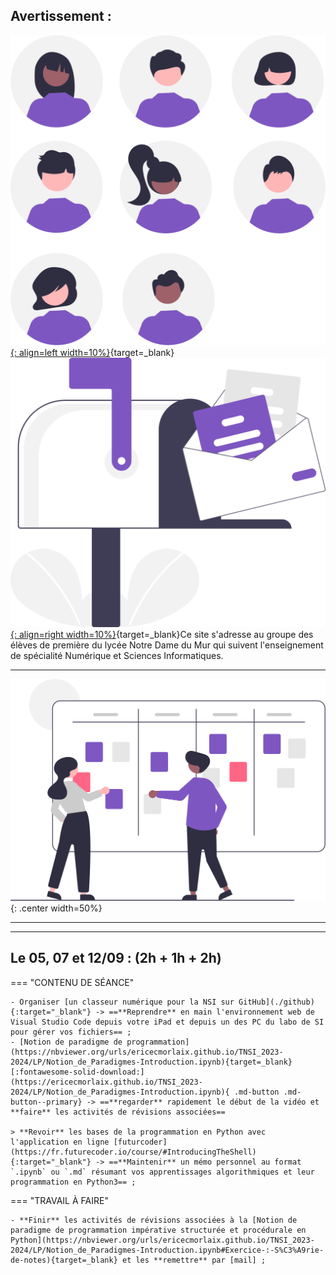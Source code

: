 
## Avertissement :

[![PJ](images/undraw_team_re_0bfe.svg "# TEAM-TNSI-2023/2024"){: align=left width=10%}](){target=_blank}[![PJ](images/undraw_mailbox_re_dvds.svg "team-tnsi-20223024@ecmorlaix.fr"){: align=right width=10%}](mailto:){target=_blank}Ce site s'adresse au groupe des élèves de première du lycée Notre Dame du Mur qui suivent l'enseignement de spécialité Numérique et Sciences Informatiques.
<!-- 
### Autres liens du groupe :

- [Sharepoint](https://ecmorlaix.sharepoint.com/sites/TEAM-1NSI-20212022/Documents%20partages/Forms/AllItems.aspx?CT=1633088990185&RootFolder=%2Fsites%2FTEAM%2D1NSI%2D20212022%2FDocuments%20partages%2FGeneral&FolderCTID=0x012000019689D1FEC0FB4E86F4D05CA2B5A0EC){target=_blank}
- [Conversation](https://outlook.office365.com/mail/group/ecmorlaix.fr/team-tnsi-20222023/email){target=_blank} -->

***

![board](images/undraw_scrum_board_re_wk7v.svg){: .center width=50%}

[mail]: mailto:eric.madec@ecmorlaix.fr "eric.madec@ecmorlaix.fr"

***
<!-- 
**A LIRE :**

- [ChatGPT : « Non, le métier de développeur informatique n’est pas mort ! ](https://www.nouvelobs.com/opinions/20230321.OBS71149/chatgpt-non-le-metier-de-developpeur-informatique-n-est-pas-mort.html){target=_blank}

- [Sortir de sa zone de confort pour apprendre afin de se réaliser](https://static.wixstatic.com/media/557f79_7cbdd28074e84e4882ec9314f46d5fb0~mv2.jpeg/v1/fill/w_1024,h_768,al_c,q_90/557f79_7cbdd28074e84e4882ec9314f46d5fb0~mv2.webp){target=_blank} ;
     source : <https://www.jeromefrugere.com/post/pourquoi-dit-on-qu-il-faut-se-faire-violence-pour-sortir-de-sa-zone-de-confort>

***

## Du 28/03 :

=== "CONTENU DE SÉANCE"

    - Les graphes :

        - **regarder** la vidéo suivante :
        
        <iframe width="560" height="315" src="https://www.youtube-nocookie.com/embed/YYv2R1cCTa0" title="YouTube video player" frameborder="0" allow="accelerometer; autoplay; clipboard-write; encrypted-media; gyroscope; picture-in-picture" allowfullscreen></iframe>

        - **lire** le [cours](https://dav74.github.io/site_nsi_term/c9c/){target=_blank} et **faire** les [activités](https://dav74.github.io/site_nsi_term/c9a/){target=_blank} proposés par David ROCHE ;
        - **faire** les activités du notebook [Graphes_avec_networkx](https://nbviewer.org/urls/ericecmorlaix.github.io/TNSI_2022-2023/SD/Graphes_avec_networkx.ipynb){target=_blank} [:fontawesome-solid-download:](https://ericecmorlaix.github.io/TNSI_2022-2023/SD/Graphes_avec_networkx.ipynb){ .md-button .md-button--primary} ;
        - **faire** les activités du notebook [Graphes_avec_graphviz](https://nbviewer.org/urls/ericecmorlaix.github.io/TNSI_2022-2023/SD/Graphes_avec_graphviz.ipynb){target=_blank} [:fontawesome-solid-download:](https://ericecmorlaix.github.io/TNSI_2022-2023/SD/Graphes_avec_graphviz.ipynb){ .md-button .md-button--primary};
        - **lire** le [cours](https://dav74.github.io/site_nsi_term/c10c/){target=_blank} et **faire** les [activités](https://dav74.github.io/site_nsi_term/c10a/){target=_blank} puis les [exercices](https://dav74.github.io/site_nsi_term/c10e/){target=_blank} proposés par David ROCHE ;
        - **faire** les activités du notebook [Graphes_parcours_applications](https://nbviewer.org/urls/ericecmorlaix.github.io/TNSI_2022-2023/SD/Graphes_parcours_applications.ipynb){target=_blank} [:fontawesome-solid-download:](https://ericecmorlaix.github.io/TNSI_2022-2023/SD/Graphes_parcours_applications.ipynb){ .md-button .md-button--primary} ;

       
=== "TRAVAIL À FAIRE"
    
    - [Grand Oral](https://eduscol.education.fr/729/presentation-du-grand-oral){target=_blank} ;


***
Liens utiles pour des révisions de l'épreuve écrite :

- [https://pixees.fr/informatiquelycee/term/](https://pixees.fr/informatiquelycee/term/){target=_blank}
- [https://e-nsi.forge.aeif.fr/-/ecrit/ _/!\ préversion_](https://e-nsi.forge.aeif.fr/-/ecrit/-/jobs/9986/artifacts/public/2023/index.html){target=_blank}
- [https://toutmonexam.fr/](https://toutmonexam.fr/){target=_blank}

***
## Du 15/03

=== "Révisions à partir des sujets 2023"

    - [Centres étranger J1](./SE/spe_numerique_informatique_2023_centres_etranger_1_sujet_officiel.pdf){target=_blank}
    - [Centres étranger J2](./SE/spe_numerique_informatique_2023_centres_etranger_2_sujet_officiel.pdf){target=_blank}
    - [Polynésie J1](./SE/spe_numerique_informatique_2023_polynesie_1_sujet_officiel.pdf){target=_blank}
    - [Polynésie J2](./SE/spe_numerique_informatique_2023_polynesie_2_sujet_officiel.pdf){target=_blank}


=== "Propositions de correction partagées"

    - [Centres étranger J1](){target=_blank}
    - [Centres étranger J2](){target=_blank}
    - [Polynésie J1](){target=_blank}
    - [Polynésie J2](){target=_blank}

***
## Du 19/01 

=== "CONTENU DE SÉANCE"
    
    - **Faire** les activités ​du notebook [SoC_Processus](https://nbviewer.org/urls/ericecmorlaix.github.io/TNSI_2022-2023/MR/SoC_Processus.ipynb){target=_blank}  [:fontawesome-solid-download:](https://ericecmorlaix.github.io/TNSI_2022-2023/MR/SoC_Processus.ipynb){ .md-button .md-button--primary} ;
    - **appliquer** à l'[Exercice sur l'OS et les Processus)](./MR/ExerciceProcessus.pdf)
    - **Faire** les activités ​du notebook [ProtocolesDeRoutage](https://nbviewer.org/urls/ericecmorlaix.github.io/TNSI_2022-2023/MR/ProtocolesDeRoutage.ipynb){target=_blank}  [:fontawesome-solid-download:](https://ericecmorlaix.github.io/TNSI_2022-2023/MR/ProtocolesDeRoutage.ipynb){ .md-button .md-button--primary} ;
    - **appliquer** aux [Exercices sur le Routage](./MR/ExercicesRoutage.pdf)

    !!! info "Epreuve Pratique"

        ==L'épreuve pratique aura lieu au lycée dans la matinée du mercredi 15 mars.==

        Les 45 sujets officiels publics sont visibles à l'adresse : [https://cyclades.education.gouv.fr/delos/public/listPublicECE](https://cyclades.education.gouv.fr/delos/public/listPublicECE){target=_blank}. 

=== "TRAVAIL À FAIRE"

    - **Réaliser** dans Obsidian avec le module complémentaire [Spaced Repetition](https://www.stephenmwangi.com/obsidian-spaced-repetition/){target=_blank} des[flashcards partagées](https://codimd.apps.education.fr/0UgUuDUrTE-V9cVZ046x9Q){target=_blank} pour réviser...
    - S'entrainer (==conserver des traces de tous vos exercices dans des `note.md` et/ou des `notebook.ipynb`==) : 
        - encore [sur les bases de données et le langage SQL](https://e-nsi.forge.aeif.fr/exercices_bdd/){target=_blank} ;
        - à la programmation en Python pour l'[épreuve pratique](https://e-nsi.forge.aeif.fr/pratique/){target=_blank} et au-delà...;

***
## Du 04 au 13/01 

=== "CONTENU DE SÉANCE"

    - Réalisation dans Obsidian avec le module complémentaire [Spaced Repetition](https://www.stephenmwangi.com/obsidian-spaced-repetition/){target=_blank} de [flashcards partagées](https://codimd.apps.education.fr/0UgUuDUrTE-V9cVZ046x9Q){target=_blank} pour réviser...

    - Pour s'entrainer encore [sur les bases de données et le langage SQL](https://e-nsi.forge.aeif.fr/exercices_bdd/){target=_blank} ;

    - **Regarder** la vidéo [les arbres binaires de recherche](https://revoir.tv5monde.com/toutes-les-videos/culture/les-cours-lumni-lycee-cours-du-11-12-2020-3){target=_blank} ;

    - **Lire** et **Faire** les activités ​du notebook [Structure_Arborescente](https://nbviewer.org/urls/ericecmorlaix.github.io/TNSI_2022-2023/SD/Structure_Arborescente.ipynb){target=_blank}  [:fontawesome-solid-download:](https://ericecmorlaix.github.io/TNSI_2022-2023/SD/Structure_Arborescente.ipynb){ .md-button .md-button--primary} ;

    - **faire** l'[exercice 1](./SD/Exercice_1-arbres.pdf) ;

    - **faire** l'[exercice 2](./SD/Exercice_2-arbres.pdf) ; 

    - en prévision du Bac Blanc, **faire** les exercices 3, 4 et 5 [extraits du bac blanc 2022](./SE/extraits_bac-blanc-2022.pdf) ;


=== "TRAVAIL À FAIRE"
    - **Rendre** les travaux de mémo SQL et [SQL-Exercice_Bibliotheque](./BD/SQL-Exercice_Bibliotheque.pdf){target=_blank} ;
    - **Reprendre** en main d'[ipycanvas](https://nbviewer.org/urls/ericecmorlaix.github.io/TNSI_2022-2023/ipycanvas-Le_BN_pour_dessiner.ipynb){target=_blank}  [:fontawesome-solid-download:](https://ericecmorlaix.github.io/TNSI_2022-2023/ipycanvas-Le_BN_pour_dessiner.ipynb){ .md-button .md-button--primary} ;
    - **Faire** les activités de [Fractals_trees_avec_ipycanvas](https://nbviewer.org/urls/ericecmorlaix.github.io/TNSI_2022-2023/Fractals_trees_avec_ipycanvas.ipynb){target=_blank}  [:fontawesome-solid-download:](https://ericecmorlaix.github.io/TNSI_2022-2023/Fractals_trees_avec_ipycanvas.ipynb){ .md-button .md-button--primary} ;
    - **Faire** les activités de [Let_it_snow](https://nbviewer.org/urls/ericecmorlaix.github.io/TNSI_2022-2023/Let_it_snow.ipynb){target=_blank}  [:fontawesome-solid-download:](https://ericecmorlaix.github.io/TNSI_2022-2023/Let_it_snow.ipynb){ .md-button .md-button--primary} ;
    - **Faire** les activités de [L-Systeme](https://nbviewer.org/urls/ericecmorlaix.github.io/TNSI_2022-2023/L-Systeme.ipynb){target=_blank}  [:fontawesome-solid-download:](https://ericecmorlaix.github.io/TNSI_2022-2023/L-Systeme.ipynb){ .md-button .md-button--primary} ;

***
 
## Du 02 au 16/12

=== "CONTENU DE SÉANCE"

    - **Regarder** la vidéo et **répondre** aux questions de cette [introduction aux BDR](http://colbert.bzh/sql/tp.html?html=intro){target=_blank} ;
    - **S'inscrire** sur la Khan Academy et **rejoindre** [la classe TNSI_2022-2023 code RY4Q5NZX](https://fr.khanacademy.org/join/RY4Q5NZX){target=_blank} pour faire les activités d'initiation à la programmation en langage [SQL](https://fr.khanacademy.org/computing/computer-programming/sql){target=_blank} ;
    - **Faire** les activités ​du notebook [SQL-Structured_Query_Language](https://nbviewer.org/urls/ericecmorlaix.github.io/TNSI_2022-2023/BD/SQL-Structured_Query_Language.ipynb){target=_blank}  [:fontawesome-solid-download:](https://ericecmorlaix.github.io/TNSI_2022-2023//BD/SQL-Structured_Query_Language.ipynb){ .md-button .md-button--primary} ;
    - **Lire** le notebook [BDR-Bases_de_Donnees_Relationnelles](https://nbviewer.org/urls/ericecmorlaix.github.io/TNSI_2022-2023/BD/BDR-Bases_de_Donnees_Relationnelles.ipynb){target=_blank}  [:fontawesome-solid-download:](https://ericecmorlaix.github.io/TNSI_2022-2023//BD/BDR-Bases_de_Donnees_Relationnelles.ipynb){ .md-button .md-button--primary} ;
    - **Regarder** les vidéos :
        - [Qu'est ce qu'une base de donnees relationnelle ?](https://www.lumni.fr/video/qu-est-ce-qu-une-base-de-donnees-relationnelle){target=_blank} ;
        - [Interrogation d'une base de donnees relationnelle](https://www.lumni.fr/video/interrogation-d-une-base-de-donnees-relationnelle){target=_blank} ;
    - **Faire** [SQL-Exercice_Bibliotheque](./BD/SQL-Exercice_Bibliotheque.pdf){target=_blank} ;
    - **S'entrainer** encore sur les sites :
        - [https://fxjollois.github.io/cours-sql/](https://fxjollois.github.io/cours-sql/){target=_blank} ;
        - [https://sqlzoo.net/wiki/SQL_Tutorial](https://sqlzoo.net/wiki/SQL_Tutorial){target=_blank} ;

=== "TRAVAIL À FAIRE"
    - A partir du 1er décembre et jusqu’au 25 décembre, 2 énigmes de programmation sont à résoudre par jour sur [adventofcode.com](https://adventofcode.com/2022){target=_blank} ([Voir les conseils de Gilles LASSUS pour Advent Of Code](https://glassus.github.io/terminale_nsi/T7_Divers/9_AOC/cours/){target=_blank}) ;
    - **Reprendre** en main d'[ipycanvas](https://nbviewer.org/urls/ericecmorlaix.github.io/TNSI_2022-2023/ipycanvas-Le_BN_pour_dessiner.ipynb){target=_blank}  [:fontawesome-solid-download:](https://ericecmorlaix.github.io/TNSI_2022-2023/ipycanvas-Le_BN_pour_dessiner.ipynb){ .md-button .md-button--primary} ;
    - **Faire** les activités de [Fractals_trees_avec_ipycanvas](https://nbviewer.org/urls/ericecmorlaix.github.io/TNSI_2022-2023/Fractals_trees_avec_ipycanvas.ipynb){target=_blank}  [:fontawesome-solid-download:](https://ericecmorlaix.github.io/TNSI_2022-2023/Fractals_trees_avec_ipycanvas.ipynb){ .md-button .md-button--primary} ;
    - **Faire** les activités de [Let_it_snow](https://nbviewer.org/urls/ericecmorlaix.github.io/TNSI_2022-2023/Let_it_snow.ipynb){target=_blank}  [:fontawesome-solid-download:](https://ericecmorlaix.github.io/TNSI_2022-2023/Let_it_snow.ipynb){ .md-button .md-button--primary} ;
    - **Faire** les activités de [L-Systeme](https://nbviewer.org/urls/ericecmorlaix.github.io/TNSI_2022-2023/L-Systeme.ipynb){target=_blank}  [:fontawesome-solid-download:](https://ericecmorlaix.github.io/TNSI_2022-2023/L-Systeme.ipynb){ .md-button .md-button--primary} ;

## Le 01/12

=== "CONTENU DE SÉANCE"
    
    - Correction [tours de Hanoï partie C](https://nbviewer.org/urls/ericecmorlaix.github.io/TNSI_2022-2023/SD/ds2-Partie_Pratique_C-Complet.ipynb){target=_blank}  [:fontawesome-solid-download:](https://ericecmorlaix.github.io/TNSI_2022-2023/SD/ds2-Partie_Pratique_C-Complet.ipynb){ .md-button .md-button--primary} ;
    - **Finir de compléter** la proposition de correction pour [l'évaluation pratique : une tortue récursive](https://nbviewer.org/urls/ericecmorlaix.github.io/TNSI_2022-2023/LP/Une_tortue_recursive-Correction_et_Plus.ipynb){target=_blank}  [:fontawesome-solid-download:](https://ericecmorlaix.github.io/TNSI_2022-2023/LP/Une_tortue_recursive-Correction_et_Plus.ipynb){ .md-button .md-button--primary} ;

=== "TRAVAIL À FAIRE"

    - A partir du 1er décembre et jusqu’au 25 décembre, 2 énigmes de programmation sont à résoudre par jour sur [adventofcode.com](https://adventofcode.com/2022){target=_blank} ([Voir les conseils de Gilles LASSUS pour Advent Of Code](https://glassus.github.io/terminale_nsi/T7_Divers/9_AOC/cours/){target=_blank}) ;
    - **Reprendre** en main d'[ipycanvas](https://nbviewer.org/urls/ericecmorlaix.github.io/TNSI_2022-2023/ipycanvas-Le_BN_pour_dessiner.ipynb){target=_blank}  [:fontawesome-solid-download:](https://ericecmorlaix.github.io/TNSI_2022-2023/ipycanvas-Le_BN_pour_dessiner.ipynb){ .md-button .md-button--primary} ;
    - **Faire** les activités de [Fractals_trees_avec_ipycanvas](https://nbviewer.org/urls/ericecmorlaix.github.io/TNSI_2022-2023/Fractals_trees_avec_ipycanvas.ipynb){target=_blank}  [:fontawesome-solid-download:](https://ericecmorlaix.github.io/TNSI_2022-2023/Fractals_trees_avec_ipycanvas.ipynb){ .md-button .md-button--primary} ;
    - **Faire** les activités de [Let_it_snow](https://nbviewer.org/urls/ericecmorlaix.github.io/TNSI_2022-2023/Let_it_snow.ipynb){target=_blank}  [:fontawesome-solid-download:](https://ericecmorlaix.github.io/TNSI_2022-2023/Let_it_snow.ipynb){ .md-button .md-button--primary} ;
    - **Faire** les activités de [L-Systeme](https://nbviewer.org/urls/ericecmorlaix.github.io/TNSI_2022-2023/L-Systeme.ipynb){target=_blank}  [:fontawesome-solid-download:](https://ericecmorlaix.github.io/TNSI_2022-2023/L-Systeme.ipynb){ .md-button .md-button--primary} ; 

## Du 21 au 29/11

=== "CONTENU DE SÉANCE"

    - Evaluation pratique appliquées aux [tours de Hanoï partie B](https://nbviewer.org/urls/ericecmorlaix.github.io/TNSI_2022-2023/SD/ds2-Partie_Pratique_B.ipynb){target=_blank}  [:fontawesome-solid-download:](https://ericecmorlaix.github.io/TNSI_2022-2023/SD/ds2-Partie_Pratique_B.ipynb){ .md-button .md-button--primary} ;
    - Evaluation pratique appliquées aux [tours de Hanoï partie C](https://nbviewer.org/urls/ericecmorlaix.github.io/TNSI_2022-2023/SD/ds2-Partie_Pratique_C.ipynb){target=_blank}  [:fontawesome-solid-download:](https://ericecmorlaix.github.io/TNSI_2022-2023/SD/ds2-Partie_Pratique_C.ipynb){ .md-button .md-button--primary} ;

=== "TRAVAIL À FAIRE"

    - Reprise en main d'[ipycanvas](https://nbviewer.org/urls/ericecmorlaix.github.io/TNSI_2022-2023/ipycanvas-Le_BN_pour_dessiner.ipynb){target=_blank}  [:fontawesome-solid-download:](https://ericecmorlaix.github.io/TNSI_2022-2023/ipycanvas-Le_BN_pour_dessiner.ipynb){ .md-button .md-button--primary} ;
    - **Rendre** progressivement par [mail] le travail réalisé sur les tours de Hanoï...
    
## Le 18/11

=== "CONTENU DE SÉANCE"

    - Evaluation pratique appliquées aux [tours de Hanoï partie A](https://nbviewer.org/urls/ericecmorlaix.github.io/TNSI_2022-2023/SD/ds2-Partie_Pratique_A.ipynb){target=_blank}  [:fontawesome-solid-download:](https://ericecmorlaix.github.io/TNSI_2022-2023/SD/ds2-Partie_Pratique_A.ipynb){ .md-button .md-button--primary} ;
    - Evaluation pratique : [une tortue récursive](https://nbviewer.org/urls/ericecmorlaix.github.io/TNSI_2022-2023/LP/Une_tortue_recursive.ipynb){target=_blank}  [:fontawesome-solid-download:](https://ericecmorlaix.github.io/TNSI_2022-2023/LP/Une_tortue_recursive.ipynb){ .md-button .md-button--primary} ;

=== "TRAVAIL À FAIRE"

    - Reprise en main d'[ipycanvas](https://nbviewer.org/urls/ericecmorlaix.github.io/TNSI_2022-2023/ipycanvas-Le_BN_pour_dessiner.ipynb){target=_blank}  [:fontawesome-solid-download:](https://ericecmorlaix.github.io/TNSI_2022-2023/ipycanvas-Le_BN_pour_dessiner.ipynb){ .md-button .md-button--primary} ;
    - **Rendre** progressivement par [mail] le travail réalisé sur les notebook [Récursif](https://nbviewer.org/urls/ericecmorlaix.github.io/TNSI_2022-2023/LP/Recursif.ipynb){target=_blank}, [Pile](https://nbviewer.org/urls/ericecmorlaix.github.io/TNSI_2022-2023/SD/Structure_Lineaire-Pile.ipynb){target=_blank}, [File](https://nbviewer.org/urls/ericecmorlaix.github.io/TNSI_2022-2023/SD/Structure_Lineaire-File.ipynb){target=_blank}...

***
## Le 17/11

=== "CONTENU DE SÉANCE"

    - Evaluation sur la programmation récursive, les structures de donnée Piles et Files et la programmation en Python plus généralement ;

=== "TRAVAIL À FAIRE"
    
    - **Rendre** progressivement par [mail] le travail réalisé sur les notebook [Récursif](https://nbviewer.org/urls/ericecmorlaix.github.io/TNSI_2022-2023/LP/Recursif.ipynb){target=_blank}, [Pile](https://nbviewer.org/urls/ericecmorlaix.github.io/TNSI_2022-2023/SD/Structure_Lineaire-Pile.ipynb){target=_blank}, [File](https://nbviewer.org/urls/ericecmorlaix.github.io/TNSI_2022-2023/SD/Structure_Lineaire-File.ipynb){target=_blank}...
    

***
## Le 15/11

=== "CONTENU DE SÉANCE"

    - **Finir** la [programmation récursive](https://nbviewer.org/urls/ericecmorlaix.github.io/TNSI_2022-2023/LP/Recursif.ipynb){target=_blank}  [:fontawesome-solid-download:](https://ericecmorlaix.github.io/TNSI_2022-2023/LP/Recursif.ipynb){ .md-button .md-button--primary} ;
    - **Analyser** la proposition de correction du notebook [Liste](https://nbviewer.org/urls/ericecmorlaix.github.io/TNSI_2022-2023/SD/Structure_Lineaire-Liste-Complet.ipynb){target=_blank}  [:fontawesome-solid-download:](https://ericecmorlaix.github.io/TNSI_2022-2023/SD/Structure_Lineaire-Liste-Complet.ipynb){ .md-button .md-button--primary} ;    
    - **Lire** la [proposition de correction](./SD/Corrections-Evaluation_POO-DM_Liste) de l'évaluation de POO et **Compléter** celle sur les listes chainées ;
    - **Lire** la [correction](./SD/Correction-DM_Pile_File.pdf) du DM sur les Piles et Files ;
    - Synthèse [programmation récursive](https://glassus.github.io/terminale_nsi/T2_Programmation/2.2_Recursivite/cours/){target=_blank} et [structure linéaire Liste, Pile et File](https://glassus.github.io/terminale_nsi/T1_Structures_de_donnees/1.1_Listes_Piles_Files/cours/){target=_blank} ;

=== "TRAVAIL À FAIRE"
    
    - **Rendre** progressivement par [mail] le travail réalisé sur les notebook [Récursif](https://nbviewer.org/urls/ericecmorlaix.github.io/TNSI_2022-2023/LP/Recursif.ipynb){target=_blank}, [Pile](https://nbviewer.org/urls/ericecmorlaix.github.io/TNSI_2022-2023/SD/Structure_Lineaire-Pile.ipynb){target=_blank}, [File](https://nbviewer.org/urls/ericecmorlaix.github.io/TNSI_2022-2023/SD/Structure_Lineaire-File.ipynb){target=_blank}...
    - **Se préparer** pour une évaluation sur la programmation récursive, les structures de donnée Piles et Files et la programmation en Python plus généralement pour le 17/11.

***
## Le 10/11

=== "CONTENU DE SÉANCE"

    - **Découvrir** la [programmation récursive](https://nbviewer.org/urls/ericecmorlaix.github.io/TNSI_2022-2023/LP/Recursif.ipynb){target=_blank}  [:fontawesome-solid-download:](https://ericecmorlaix.github.io/TNSI_2022-2023/LP/Recursif.ipynb){ .md-button .md-button--primary} ;

=== "TRAVAIL À FAIRE"
    
    - **Rendre** progressivement par [mail] le travail réalisé sur les notebook [Récursif](https://nbviewer.org/urls/ericecmorlaix.github.io/TNSI_2022-2023/LP/Recursif.ipynb){target=_blank}, [Pile](https://nbviewer.org/urls/ericecmorlaix.github.io/TNSI_2022-2023/SD/Structure_Lineaire-Pile.ipynb){target=_blank}, [File](https://nbviewer.org/urls/ericecmorlaix.github.io/TNSI_2022-2023/SD/Structure_Lineaire-File.ipynb){target=_blank}...

***
## Les 20 et 21/10 (2h + 1h)

=== "CONTENU DE SÉANCE"

    - Synthèse de [Liste](https://nbviewer.org/urls/ericecmorlaix.github.io/TNSI_2022-2023/SD/Lucien_Structure_Lineaire-Liste.ipynb){target=_blank}  [:fontawesome-solid-download:](https://ericecmorlaix.github.io/TNSI_2022-2023/SD/Lucien_Structure_Lineaire-Liste.ipynb){ .md-button .md-button--primary} ;
    
    - [Evaluation sur la POO et les listes chainées](./SD/Eval_POO_Liste.pdf){target=_blank}  le 20/10.
    
    - Structure Linéaire de Données :
        - [Pile](https://nbviewer.org/urls/ericecmorlaix.github.io/TNSI_2022-2023/SD/Structure_Lineaire-Pile.ipynb){target=_blank}  [:fontawesome-solid-download:](https://ericecmorlaix.github.io/TNSI_2022-2023/SD/Structure_Lineaire-Pile.ipynb){ .md-button .md-button--primary} ;
        - [File](https://nbviewer.org/urls/ericecmorlaix.github.io/TNSI_2022-2023/SD/Structure_Lineaire-File.ipynb){target=_blank}  [:fontawesome-solid-download:](https://ericecmorlaix.github.io/TNSI_2022-2023/SD/Structure_Lineaire-File.ipynb){ .md-button .md-button--primary} ;


=== "TRAVAIL À FAIRE"
    
    - **Rendre** progressivement par [mail] le travail réalisé sur les notebook [Pile](https://nbviewer.org/urls/ericecmorlaix.github.io/TNSI_2022-2023/SD/Structure_Lineaire-Pile.ipynb){target=_blank}, [File](https://nbviewer.org/urls/ericecmorlaix.github.io/TNSI_2022-2023/SD/Structure_Lineaire-File.ipynb){target=_blank}...

    - **Faire** sur copie le Devoir Maison [DM_Pile_File.pdf](./SD/DM_Pile_File.pdf){target=_blank} pour le 07/11 ;

***
## Du 11 au 18/10

=== "CONTENU DE SÉANCE"

    - [Synthèse de Programmation Orientée Objet](https://nbviewer.org/urls/ericecmorlaix.github.io/TNSI_2022-2023/SD/POO-SyntheseProgrammationOrienteeObjet.ipynb){target=_blank} [:fontawesome-solid-download:](https://ericecmorlaix.github.io/TNSI_2022-2023/SD/POO-SyntheseProgrammationOrienteeObjet.ipynb){ .md-button .md-button--primary};

    - Structure Linéaire de Données :
        - [Liste](https://nbviewer.org/urls/ericecmorlaix.github.io/TNSI_2022-2023/SD/Structure_Lineaire-Liste.ipynb){target=_blank}  [:fontawesome-solid-download:](https://ericecmorlaix.github.io/TNSI_2022-2023/SD/Structure_Lineaire-Liste.ipynb){ .md-button .md-button--primary} ;
        - [Pile](https://nbviewer.org/urls/ericecmorlaix.github.io/TNSI_2022-2023/SD/Structure_Lineaire-Pile.ipynb){target=_blank}  [:fontawesome-solid-download:](https://ericecmorlaix.github.io/TNSI_2022-2023/SD/Structure_Lineaire-Pile.ipynb){ .md-button .md-button--primary} ;
        - [File](https://nbviewer.org/urls/ericecmorlaix.github.io/TNSI_2022-2023/SD/Structure_Lineaire-File.ipynb){target=_blank}  [:fontawesome-solid-download:](https://ericecmorlaix.github.io/TNSI_2022-2023/SD/Structure_Lineaire-File.ipynb){ .md-button .md-button--primary} ;


=== "TRAVAIL À FAIRE"

    - **Se préparer** pour une évaluation sur la POO, les listes chainées et la programmation impérative et procédurale en Python plus généralement pour le 20/10.
    - **Rendre** progressivement par [mail] le travail réalisé sur les notebook [POO](https://nbviewer.org/urls/ericecmorlaix.github.io/TNSI_2022-2023/SD/POO-SyntheseProgrammationOrienteeObjet.ipynb), [Liste](https://nbviewer.org/urls/ericecmorlaix.github.io/TNSI_2022-2023/SD/Structure_Lineaire-Liste.ipynb){target=_blank}, [Pile](https://nbviewer.org/urls/ericecmorlaix.github.io/TNSI_2022-2023/SD/Structure_Lineaire-Pile.ipynb){target=_blank}, [File](https://nbviewer.org/urls/ericecmorlaix.github.io/TNSI_2022-2023/SD/Structure_Lineaire-File.ipynb){target=_blank}...

***
## Le 06/10 (2h)

=== "CONTENU DE SÉANCE"

    - Propositions de correction pour l'exercice [Série de notes](https://nbviewer.org/urls/ericecmorlaix.github.io/TNSI_2022-2023/LP/Proposition_Exercice_Notes_Complet.ipynb) en programmation impérative et procédurale avec gestion des erreurs ->==Faire le travail de modularisation démandé== [:fontawesome-solid-download:](https://ericecmorlaix.github.io/TNSI_2022-2023/LP/Proposition_Exercice_Notes_Complet.ipynb){ .md-button .md-button--primary}; 

    - **Finir** les activités d'introduction à la [Programmation Orientée Objet](https://nbviewer.org/urls/ericecmorlaix.github.io/TNSI_2022-2023/SD/POO-IntroductionProgrammationOrienteeObjet.ipynb){target=_blank} et transmettre ce notebook par mail ;​​   

    - **Appliquer** la POO à la programmation de vos projets pour la Fête de la Science ;

=== "TRAVAIL À FAIRE"

    - **Finir** les activités d'introduction à la [Programmation Orientée Objet](https://nbviewer.org/urls/ericecmorlaix.github.io/TNSI_2022-2023/SD/POO-IntroductionProgrammationOrienteeObjet.ipynb){target=_blank} et transmettre ce notebook par mail ;   


***
## Le 04/10 (1h)

=== "CONTENU DE SÉANCE"

    - Info du [bac](./bac) ;

    - Retour sur le travail demandé (quid de la modularité ?)  ;    

    - **Poursuivre** l'introduction à la [Programmation Orientée Objet](https://nbviewer.org/urls/ericecmorlaix.github.io/TNSI_2022-2023//SD/POO-IntroductionProgrammationOrienteeObjet.ipynb){target=_blank} [:fontawesome-solid-download:](https://ericecmorlaix.github.io/TNSI_2022-2023/SD/POO-IntroductionProgrammationOrienteeObjet.ipynb){ .md-button .md-button--primary} ;

=== "TRAVAIL À FAIRE"

    - **Finir** le notebook des [recommandations de programmation appliquées à l'exercice série de notes](https://nbviewer.org/urls/ericecmorlaix.github.io/TNSI_2022-2023/LP/Recommandations_de_programmation-Exercice_notes.ipynb){target=_blank} et le **rendre** par [mail] pour le 29/09 ;

    - **Finir** l'introduction à la [Programmation Orientée Objet](https://nbviewer.org/urls/ericecmorlaix.github.io/TNSI_2022-2023//SD/POO-IntroductionProgrammationOrienteeObjet.ipynb){target=_blank} [:fontawesome-solid-download:](https://ericecmorlaix.github.io/TNSI_2022-2023/SD/POO-IntroductionProgrammationOrienteeObjet.ipynb){ .md-button .md-button--primary} ;


## Le 29/09 (2h)

=== "CONTENU DE SÉANCE"

    - **Finir** le notebook des [recommandations de programmation appliquées à l'exercice série de notes](https://nbviewer.org/urls/ericecmorlaix.github.io/TNSI_2022-2023/LP/Recommandations_de_programmation-Exercice_notes.ipynb){target=_blank} et le **rendre** par [mail] pour le 29/09 ;

    - Introduction à la [Programmation Orientée Objet](https://nbviewer.org/urls/ericecmorlaix.github.io/TNSI_2022-2023//SD/POO-IntroductionProgrammationOrienteeObjet.ipynb){target=_blank} [:fontawesome-solid-download:](https://ericecmorlaix.github.io/TNSI_2022-2023/SD/POO-IntroductionProgrammationOrienteeObjet.ipynb){ .md-button .md-button--primary} ;

=== "TRAVAIL À FAIRE"

    - **Finir** le notebook des [recommandations de programmation appliquées à l'exercice série de notes](https://nbviewer.org/urls/ericecmorlaix.github.io/TNSI_2022-2023/LP/Recommandations_de_programmation-Exercice_notes.ipynb){target=_blank} et le **rendre** par [mail] pour le 29/09 ;

    - **Poursuivre** l'introduction à la [Programmation Orientée Objet](./SD/POO-IntroductionProgrammationOrienteeObjet.ipynb) ;

***
## Le 27/09 (1h)

=== "CONTENU DE SÉANCE"

    - Retour sur le travail demandé ;

    - [Recommandations de programmation appliquées à l'exercice série de notes](https://nbviewer.org/urls/ericecmorlaix.github.io/TNSI_2022-2023/LP/Recommandations_de_programmation-Exercice_notes.ipynb){target=_blank} [:fontawesome-solid-download:](https://ericecmorlaix.github.io/TNSI_2022-2023/LP/Recommandations_de_programmation-Exercice_notes.ipynb){ .md-button .md-button--primary} -> ==**expérimenter** les solutions du notebook en complétant le code et la documentation des fonctions partiellement données==

=== "TRAVAIL À FAIRE"

    - **Finir** le notebook des [recommandations de programmation appliquées à l'exercice série de notes](https://nbviewer.org/urls/ericecmorlaix.github.io/TNSI_2022-2023/LP/Recommandations_de_programmation-Exercice_notes.ipynb){target=_blank} et le **rendre** par [mail] pour le 29/09 ; -->

***
## Le 05, 07 et 12/09 : (2h + 1h + 2h)

=== "CONTENU DE SÉANCE"

    - Organiser [un classeur numérique pour la NSI sur GitHub](./github){:target="_blank"} -> ==**Reprendre** en main l'environnement web de Visual Studio Code depuis votre iPad et depuis un des PC du labo de SI pour gérer vos fichiers== ;
    - [Notion de paradigme de programmation](https://nbviewer.org/urls/ericecmorlaix.github.io/TNSI_2023-2024/LP/Notion_de_Paradigmes-Introduction.ipynb){target=_blank} [:fontawesome-solid-download:](https://ericecmorlaix.github.io/TNSI_2023-2024/LP/Notion_de_Paradigmes-Introduction.ipynb){ .md-button .md-button--primary} -> ==**regarder** rapidement le début de la vidéo et **faire** les activités de révisions associées==

    > **Revoir** les bases de la programmation en Python avec l'application en ligne [futurcoder](https://fr.futurecoder.io/course/#IntroducingTheShell){:target="_blank"} -> ==**Maintenir** un mémo personnel au format `.ipynb` ou `.md` résumant vos apprentissages algorithmiques et leur programmation en Python3== ;
    

=== "TRAVAIL À FAIRE"

    - **Finir** les activités de révisions associées à la [Notion de paradigme de programmation impérative structurée et procédurale en Python](https://nbviewer.org/urls/ericecmorlaix.github.io/TNSI_2023-2024/LP/Notion_de_Paradigmes-Introduction.ipynb#Exercice-:-S%C3%A9rie-de-notes){target=_blank} et les **remettre** par [mail] ;







